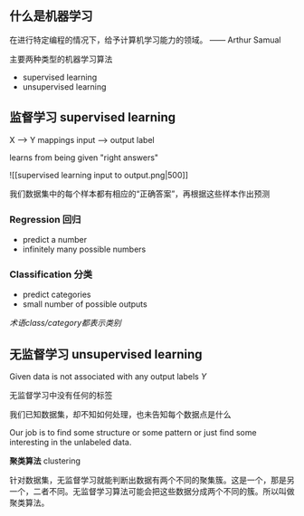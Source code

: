 ## 什么是机器学习

在进行特定编程的情况下，给予计算机学习能力的领域。 —— Arthur Samual

主要两种类型的机器学习算法
- supervised learning
- unsupervised learning 

## 监督学习 supervised learning

X --> Y mappings
input --> output label

learns from being given "right answers"

![[supervised learning input to output.png|500]]

我们数据集中的每个样本都有相应的“正确答案”，再根据这些样本作出预测

### Regression 回归 

- predict a number 
- infinitely many possible numbers

### Classification 分类

- predict categories
- small number of possible outputs

*术语class/category都表示类别*

## 无监督学习 unsupervised learning

Given data is not associated with any output labels $Y$

无监督学习中没有任何的标签

我们已知数据集，却不知如何处理，也未告知每个数据点是什么

Our job is to find some structure or some pattern or just find some interesting in the unlabeled data.

**聚类算法** clustering

针对数据集，无监督学习就能判断出数据有两个不同的聚集簇。这是一个，那是另一个，二者不同。无监督学习算法可能会把这些数据分成两个不同的簇。所以叫做聚类算法。

